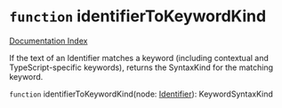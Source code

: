 # `function` identifierToKeywordKind

[Documentation Index](../README.md)

If the text of an Identifier matches a keyword (including contextual and TypeScript-specific keywords), returns the
SyntaxKind for the matching keyword.

`function` identifierToKeywordKind(node: [Identifier](../interface.Identifier/README.md)): KeywordSyntaxKind